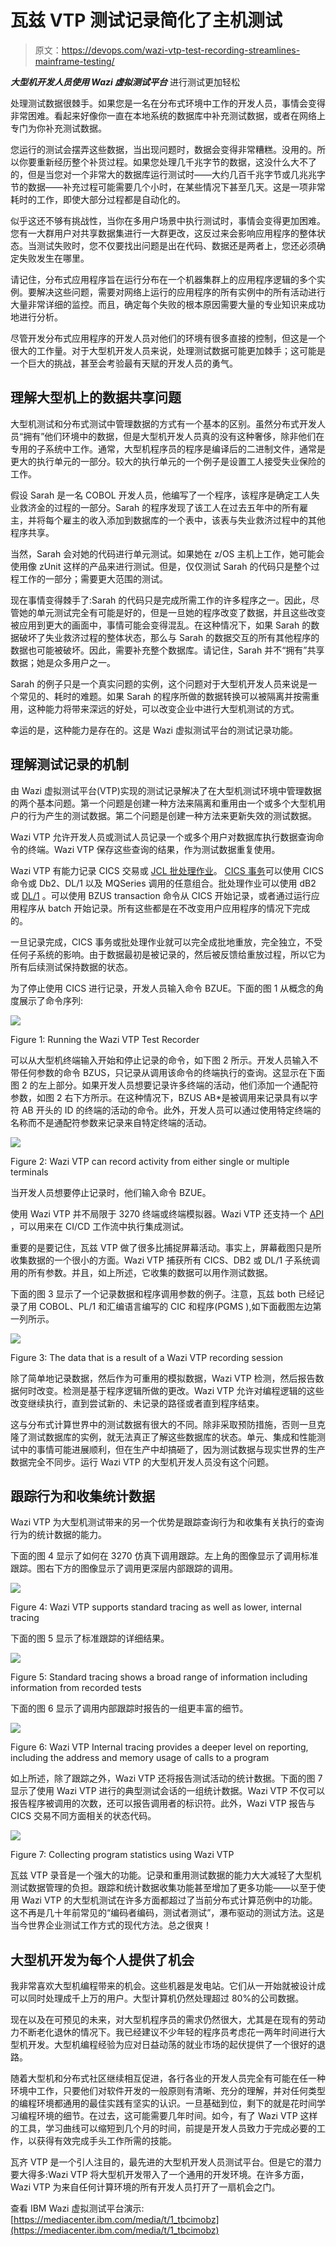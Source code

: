# 瓦兹 VTP 测试记录简化了主机测试

> 原文：<https://devops.com/wazi-vtp-test-recording-streamlines-mainframe-testing/>

***大型机开发人员使用 Wazi 虚拟测试平台*** 进行测试更加轻松

处理测试数据很棘手。如果您是一名在分布式环境中工作的开发人员，事情会变得非常困难。看起来好像你一直在本地系统的数据库中补充测试数据，或者在网络上专门为你补充测试数据。

您运行的测试会摆弄这些数据，当出现问题时，数据会变得非常糟糕。没用的。所以你要重新经历整个补货过程。如果您处理几千兆字节的数据，这没什么大不了的，但是当您对一个非常大的数据库运行测试时——大约几百千兆字节或几兆兆字节的数据——补充过程可能需要几个小时，在某些情况下甚至几天。这是一项非常耗时的工作，即使大部分过程都是自动化的。

似乎这还不够有挑战性，当你在多用户场景中执行测试时，事情会变得更加困难。您有一大群用户对共享数据集进行一大群更改，这反过来会影响应用程序的整体状态。当测试失败时，您不仅要找出问题是出在代码、数据还是两者上，您还必须确定失败发生在哪里。

请记住，分布式应用程序旨在运行分布在一个机器集群上的应用程序逻辑的多个实例。要解决这些问题，需要对网络上运行的应用程序的所有实例中的所有活动进行大量非常详细的监控。而且，确定每个失败的根本原因需要大量的专业知识来成功地进行分析。

尽管开发分布式应用程序的开发人员对他们的环境有很多直接的控制，但这是一个很大的工作量。对于大型机开发人员来说，处理测试数据可能更加棘手；这可能是一个巨大的挑战，甚至会考验最有天赋的开发人员的勇气。

## 理解大型机上的数据共享问题

大型机测试和分布式测试中管理数据的方式有一个基本的区别。虽然分布式开发人员“拥有”他们环境中的数据，但是大型机开发人员真的没有这种奢侈，除非他们在专用的子系统中工作。通常，大型机程序员的程序是编译后的二进制文件，通常是更大的执行单元的一部分。较大的执行单元的一个例子是设置工人接受失业保险的工作。

假设 Sarah 是一名 COBOL 开发人员，他编写了一个程序，该程序是确定工人失业救济金的过程的一部分。Sarah 的程序发现了该工人在过去五年中的所有雇主，并将每个雇主的收入添加到数据库的一个表中，该表与失业救济过程中的其他程序共享。

当然，Sarah 会对她的代码进行单元测试。如果她在 z/OS 主机上工作，她可能会使用像 zUnit 这样的产品来进行测试。但是，仅仅测试 Sarah 的代码只是整个过程工作的一部分；需要更大范围的测试。

现在事情变得棘手了:Sarah 的代码只是完成所需工作的许多程序之一。因此，尽管她的单元测试完全有可能是好的，但是一旦她的程序改变了数据，并且这些改变被应用到更大的画面中，事情可能会变得混乱。在这种情况下，如果 Sarah 的数据破坏了失业救济过程的整体状态，那么与 Sarah 的数据交互的所有其他程序的数据也可能被破坏。因此，需要补充整个数据库。请记住，Sarah 并不“拥有”共享数据；她是众多用户之一。

Sarah 的例子只是一个真实问题的实例，这个问题对于大型机开发人员来说是一个常见的、耗时的难题。如果 Sarah 的程序所做的数据转换可以被隔离并按需重用，这种能力将带来深远的好处，可以改变企业中进行大型机测试的方式。

幸运的是，这种能力是存在的。这是 Wazi 虚拟测试平台的测试记录功能。

## 理解测试记录的机制

由 Wazi 虚拟测试平台(VTP)实现的测试记录解决了在大型机测试环境中管理数据的两个基本问题。第一个问题是创建一种方法来隔离和重用由一个或多个大型机用户的行为产生的测试数据。第二个问题是创建一种方法来更新失效的测试数据。

Wazi VTP 允许开发人员或测试人员记录一个或多个用户对数据库执行数据查询命令的终端。Wazi VTP 保存这些查询的结果，作为测试数据重复使用。

Wazi VTP 有能力记录 CICS 交易或 [JCL 批处理作业](https://www.ibm.com/support/knowledgecenter/SS2HDG_1.0.0/topics/recording_batch.html)。 [CICS 事务](https://www.ibm.com/support/knowledgecenter/SS2HDG_1.0.0/topics/recording_from_cics.html)可以使用 CICS 命令或 Db2、DL/1 以及 MQSeries 调用的任意组合。批处理作业可以使用 dB2 或 [DL/1](https://www.ibm.com/support/knowledgecenter/SS2HDG_1.0.0/topics/recording_from_cics.html) 。可以使用 BZUS transaction 命令从 CICS 开始记录，或者通过运行应用程序从 batch 开始记录。所有这些都是在不改变用户应用程序的情况下完成的。

一旦记录完成，CICS 事务或批处理作业就可以完全成批地重放，完全独立，不受任何子系统的影响。由于数据最初是被记录的，然后被反馈给重放过程，所以它为所有后续测试保持数据的状态。

为了停止使用 CICS 进行记录，开发人员输入命令 BZUE。下面的图 1 从概念的角度展示了命令序列:

![](img/f15796f0bdefb57eeabe3510fac72459.png)

Figure 1: Running the Wazi VTP Test Recorder

可以从大型机终端输入开始和停止记录的命令，如下图 2 所示。开发人员输入不带任何参数的命令 BZUS，只记录从调用该命令的终端执行的查询。这显示在下面图 2 的左上部分。如果开发人员想要记录许多终端的活动，他们添加一个通配符参数，如图 2 右下方所示。在这种情况下，BZUS AB*是被调用来记录具有以字符 AB 开头的 ID 的终端的活动的命令。此外，开发人员可以通过使用特定终端的名称而不是通配符参数来记录来自特定终端的活动。

![](img/105494b141f0160cc0ce76530bd14118.png)

Figure 2: Wazi VTP can record activity from either single or multiple terminals

当开发人员想要停止记录时，他们输入命令 BZUE。

使用 Wazi VTP 并不局限于 3270 终端或终端模拟器。Wazi VTP 还支持一个 [API](https://www.ibm.com/support/knowledgecenter/SS2HDG_1.0.0/topics/using_the_vtp_api.html) ，可以用来在 CI/CD 工作流中执行集成测试。

重要的是要记住，瓦兹 VTP 做了很多比捕捉屏幕活动。事实上，屏幕截图只是所收集数据的一个很小的方面。Wazi VTP 捕获所有 CICS、DB2 或 DL/1 子系统调用的所有参数。并且，如上所述，它收集的数据可以用作测试数据。

下面的图 3 显示了一个记录数据和程序调用参数的例子。注意，瓦兹 both 已经记录了用 COBOL、PL/1 和汇编语言编写的 CIC 和程序(PGMS ),如下面截图左边第一列所示。

![](img/6772b5f71eae506f283a16ef50dafc30.png)

Figure 3: The data that is a result of a Wazi VTP recording session

除了简单地记录数据，然后作为可重用的模拟数据，Wazi VTP 检测，然后报告数据何时改变。检测是基于程序逻辑所做的更改。Wazi VTP 允许对编程逻辑的这些改变继续执行，直到尝试新的、未记录的路径或者直到程序结束。

这与分布式计算世界中的测试数据有很大的不同。除非采取预防措施，否则一旦克隆了测试数据库的实例，就无法真正了解这些数据库的状态。单元、集成和性能测试中的事情可能进展顺利，但在生产中却搞砸了，因为测试数据与现实世界的生产数据完全不同步。运行 Wazi VTP 的大型机开发人员没有这个问题。

## 跟踪行为和收集统计数据

Wazi VTP 为大型机测试带来的另一个优势是跟踪查询行为和收集有关执行的查询行为的统计数据的能力。

下面的图 4 显示了如何在 3270 仿真下调用跟踪。左上角的图像显示了调用标准跟踪。图右下方的图像显示了调用更深层内部跟踪的调用。

![](img/8a5943f24ac2645eeb7b2bbe28706ccc.png)

Figure 4: Wazi VTP supports standard tracing as well as lower, internal tracing

下面的图 5 显示了标准跟踪的详细结果。

![](img/7279e231e86ca30e714869057889853c.png)

Figure 5: Standard tracing shows a broad range of information including information from recorded tests

下面的图 6 显示了调用内部跟踪时报告的一组更丰富的细节。

![](img/dcf6d1a4c70774bb609ec0923f5a4145.png)

Figure 6: Wazi VTP Internal tracing provides a deeper level on reporting, including the address and memory usage of calls to a program

如上所述，除了跟踪之外，Wazi VTP 还将报告测试活动的统计数据。下面的图 7 显示了使用 Wazi VTP 进行的典型测试会话的一组统计数据。Wazi VTP 不仅可以报告程序被调用的次数，还可以报告调用者的标识符。此外，Wazi VTP 报告与 CICS 交易不同方面相关的状态代码。

![](img/e0b37f88b0173db73a576fa1e25e74e7.png)

Figure 7: Collecting program statistics using Wazi VTP

瓦兹 VTP 录音是一个强大的功能。记录和重用测试数据的能力大大减轻了大型机测试数据管理的负担。跟踪和统计数据收集功能甚至增加了更多功能——以至于使用 Wazi VTP 的大型机测试在许多方面都超过了当前分布式计算范例中的功能。这不再是几十年前常见的“编码者编码，测试者测试”，瀑布驱动的测试方法。这是当今世界企业测试工作方式的现代方法。总之很爽！

## 大型机开发为每个人提供了机会

我非常喜欢大型机编程带来的机会。这些机器是发电站。它们从一开始就被设计成可以同时处理成千上万的用户。大型计算机仍然处理超过 80%的公司数据。

现在以及在可预见的未来，对大型机程序员的需求仍然很大，尤其是在现有的劳动力不断老化退休的情况下。我已经建议不少年轻的程序员考虑花一两年时间进行大型机开发。大型机编程经验为应对日益动荡的就业市场的起伏提供了一个很好的退路。

随着大型机和分布式社区继续相互促进，各行各业的开发人员完全有可能在任一种环境中工作，只要他们对软件开发的一般原则有清晰、充分的理解，并对任何类型的编程环境都通用的最佳实践有坚实的认识。一旦基础到位，剩下的就是花时间学习编程环境的细节。在过去，这可能需要几年时间。如今，有了 Wazi VTP 这样的工具，学习曲线可以缩短到几个月的时间，前提是开发人员致力于完成必要的工作，以获得有效完成手头工作所需的技能。

瓦齐 VTP 是一个引人注目的，最先进的大型机开发人员测试平台。但是它的潜力要大得多:Wazi VTP 将大型机开发带入了一个通用的开发环境。在许多方面，Wazi VTP 为来自任何计算环境的所有开发人员打开了一扇机会之门。

查看 IBM Wazi 虚拟测试平台演示:[https://mediacenter.ibm.com/media/t/1_tbcimobz](https://mediacenter.ibm.com/media/t/1_tbcimobz)